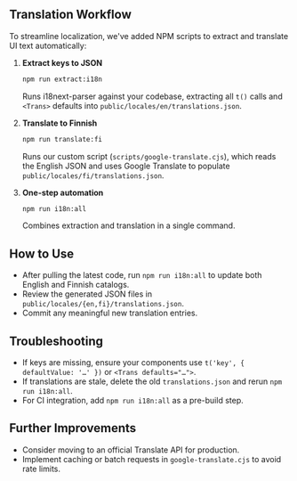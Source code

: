 ## Translation Workflow

To streamline localization, we've added NPM scripts to extract and translate UI text automatically:

1. **Extract keys to JSON**  
   ```bash
   npm run extract:i18n
   ```
   Runs i18next-parser against your codebase, extracting all `t()` calls and `<Trans>` defaults into `public/locales/en/translations.json`.

2. **Translate to Finnish**  
   ```bash
   npm run translate:fi
   ```
   Runs our custom script (`scripts/google-translate.cjs`), which reads the English JSON and uses Google Translate to populate `public/locales/fi/translations.json`.

3. **One-step automation**  
   ```bash
   npm run i18n:all
   ```
   Combines extraction and translation in a single command.

## How to Use

- After pulling the latest code, run `npm run i18n:all` to update both English and Finnish catalogs.
- Review the generated JSON files in `public/locales/{en,fi}/translations.json`.
- Commit any meaningful new translation entries.

## Troubleshooting

- If keys are missing, ensure your components use `t('key', { defaultValue: '…' })` or `<Trans defaults="…">`.
- If translations are stale, delete the old `translations.json` and rerun `npm run i18n:all`.
- For CI integration, add `npm run i18n:all` as a pre-build step.

## Further Improvements

- Consider moving to an official Translate API for production.
- Implement caching or batch requests in `google-translate.cjs` to avoid rate limits.